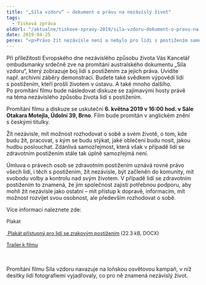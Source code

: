 ```yaml
---
title: "„Síla vzdoru“ – dokument o právu na nezávislý život"
tags:
  - Tisková zpráva
oldUrl: "/aktualne/tiskove-zpravy-2019/sila-vzdoru-dokument-o-pravu-na-nezavisly-zivot"
date: 2019-04-25
perex: "<p>Právo žít nezávisle není a nebylo pro lidi s postižením samozřejmostí. Dokumentuje to i australský film Síla vzdoru, jehož premiérové promítání v České republice se uskuteční 6. května v Kanceláři veřejného ochránce práv v Brně. Filmový dokument je svědectvím o boji lidí, kteří už nechtěli, aby jiní rozhodovali za ně, aby je společnost zavírala do ústavů, a za svá práva se nebáli bojovat, demonstrovat, nechat se zatýkat.</p>"
---
```


<!-- imported from the old website -->

<p>Při příležitosti Evropského dne nezávislého způsobu života Vás Kancelář ombudsmanky srdečně zve na promítání australského dokumentu „Síla vzdoru“, který zobrazuje boj lidí s postižením za jejich práva. Uvidíte např. archivní záběry demonstrací. Budete také svědkem výpovědí lidí s postižením, kteří prošli životem v ústavu. A také mnoho dalšího. Po promítání filmu bude následovat diskuze se zajímavými hosty právě na téma nezávislého způsobu života lidí s postižením.</p> <p>Promítání filmu a diskuze se uskuteční <b>6. května 2019 v 16:00 hod. v Sále Otakara Motejla, Údolní 39, Brno</b>. Film bude promítán v anglickém znění s českými titulky.</p> <p>Žít nezávisle, mít možnost rozhodovat o sobě a svém životě, o tom, kde budu žít, pracovat, s kým se budu stýkat, jaké oblečení budu nosit, jakou hudbu poslouchat. Zdánlivá samozřejmost, která však v případě lidí se zdravotním postižením stále tak úplně samozřejmá není. </p> <p>Úmluva o právech osob se zdravotním postižením uznává rovné právo všech lidí, i těch s postižením, žít nezávisle, být začleněn do komunity, mít svobodu volby a kontrolu nad svým životem. V případě lidí se zdravotním postižením to znamená, že jim společnost zajistí potřebnou podporu, aby mohli žít nezávisle jako ostatní – mít přístup k dopravě, informacím, mít možnost rozvíjet svou osobnost, ale především rozhodovat o sobě.</p> <p>Více informací naleznete zde:</p> <p style="line-height: 17.92px; font-size: 12.8px;"><a href="/uploads-import/CRPD/Sila-vzdoru.pdf" target="_blank" style="text-decoration-line: none;">Plakát</a></p><p style="line-height: 17.92px; font-size: 12.8px;"><a title="Otevření do nového okna" href="/uploads-import/CRPD/Sila-vzdoru-ZP.docx" target="_blank"> Plakát přístupný pro lidi se zrakovým postižením</a> (22.3 kB, DOCX)</p><p style="line-height: 17.92px; font-size: 12.8px;"><a href="https://youtu.be/GhneeiCCg-I" target="_blank">Trailer k filmu</a></p><p></p> <p> </p> <p>Promítání filmu Síla vzdoru navazuje na loňskou osvětovou kampaň, v níž desítky lidí fotografiemi vyjadřovaly, co pro ně znamená nezávislý život. </p>
